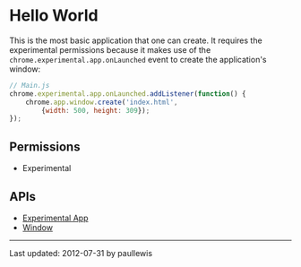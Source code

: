 # Hello World

This is the most basic application that one can create. It requires the experimental permissions because it makes use of the `chrome.experimental.app.onLaunched` event to create the application's window:

```javascript
// Main.js
chrome.experimental.app.onLaunched.addListener(function() {
  	chrome.app.window.create('index.html',
    	{width: 500, height: 309});
});
```

## Permissions

* Experimental

## APIs

* [Experimental App](http://developer.chrome.com/trunk/apps/experimental.app.html)
* [Window](http://developer.chrome.com/trunk/apps/app.window.html)

---
Last updated: 2012-07-31 by paullewis
